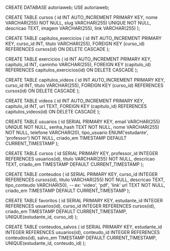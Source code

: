 CREATE DATABASE autoriaweb;
USE autoriaweb;

CREATE TABLE cursos (
  id INT AUTO_INCREMENT PRIMARY KEY,
  nome VARCHAR(255) NOT NULL,
  slug VARCHAR(255) UNIQUE NOT NULL,
  descricao TEXT,
  imagem VARCHAR(255),
  link VARCHAR(255)
);

CREATE TABLE capitulos_exercicios (
  id INT AUTO_INCREMENT PRIMARY KEY,
  curso_id INT,
  titulo VARCHAR(255),
  FOREIGN KEY (curso_id) REFERENCES cursos(id) ON DELETE CASCADE
);

CREATE TABLE exercicios (
  id INT AUTO_INCREMENT PRIMARY KEY,
  capitulo_id INT,
  caminho VARCHAR(255),
  FOREIGN KEY (capitulo_id) REFERENCES capitulos_exercicios(id) ON DELETE CASCADE
);

CREATE TABLE capitulos_videos (
  id INT AUTO_INCREMENT PRIMARY KEY,
  curso_id INT,
  titulo VARCHAR(255),
  FOREIGN KEY (curso_id) REFERENCES cursos(id) ON DELETE CASCADE
);

CREATE TABLE videos (
  id INT AUTO_INCREMENT PRIMARY KEY,
  capitulo_id INT,
  url TEXT,
  FOREIGN KEY (capitulo_id) REFERENCES capitulos_videos(id) ON DELETE CASCADE
);

CREATE TABLE usuarios (
    id SERIAL PRIMARY KEY,
    email VARCHAR(255) UNIQUE NOT NULL,
    senha_hash TEXT NOT NULL,
    nome VARCHAR(255) NOT NULL,
    telefone VARCHAR(20),
    tipo_usuario ENUM('estudante', 'professor') NOT NULL,
    criado_em TIMESTAMP DEFAULT CURRENT_TIMESTAMP
);

CREATE TABLE cursos (
    id SERIAL PRIMARY KEY,
    professor_id INTEGER REFERENCES usuarios(id),
    titulo VARCHAR(255) NOT NULL,
    descricao TEXT,
    criado_em TIMESTAMP DEFAULT CURRENT_TIMESTAMP
);

CREATE TABLE conteudos (
    id SERIAL PRIMARY KEY,
    curso_id INTEGER REFERENCES cursos(id),
    titulo VARCHAR(255) NOT NULL,
    descricao TEXT,
    tipo_conteudo VARCHAR(50), -- ex: 'video', 'pdf', 'link'
    url TEXT NOT NULL,
    criado_em TIMESTAMP DEFAULT CURRENT_TIMESTAMP
);

CREATE TABLE favoritos (
    id SERIAL PRIMARY KEY,
    estudante_id INTEGER REFERENCES usuarios(id),
    curso_id INTEGER REFERENCES cursos(id),
    criado_em TIMESTAMP DEFAULT CURRENT_TIMESTAMP,
    UNIQUE(estudante_id, curso_id)
);

CREATE TABLE conteudos_salvos (
    id SERIAL PRIMARY KEY,
    estudante_id INTEGER REFERENCES usuarios(id),
    conteudo_id INTEGER REFERENCES conteudos(id),
    salvo_em TIMESTAMP DEFAULT CURRENT_TIMESTAMP,
    UNIQUE(estudante_id, conteudo_id)
);


